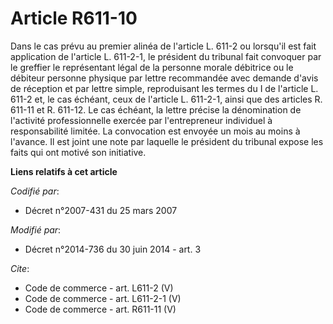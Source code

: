 # Article R611-10

Dans le cas prévu au premier alinéa de l'article L. 611-2 ou lorsqu'il est fait application de l'article L. 611-2-1, le
président du tribunal fait convoquer par le greffier le représentant légal de la personne morale débitrice ou le débiteur
personne physique par lettre recommandée avec demande d'avis de réception et par lettre simple, reproduisant les termes du I
de l'article L. 611-2 et, le cas échéant, ceux de l'article L. 611-2-1, ainsi que des articles R. 611-11 et R. 611-12. Le cas
échéant, la lettre précise la dénomination de l'activité professionnelle exercée par l'entrepreneur individuel à
responsabilité limitée. La convocation est envoyée un mois au moins à l'avance. Il est joint une note par laquelle le
président du tribunal expose les faits qui ont motivé son initiative.

**Liens relatifs à cet article**

_Codifié par_:

  - Décret n°2007-431 du 25 mars 2007

_Modifié par_:

  - Décret n°2014-736 du 30 juin 2014 - art. 3

_Cite_:

  - Code de commerce - art. L611-2 (V)
  - Code de commerce - art. L611-2-1 (V)
  - Code de commerce - art. R611-11 (V)
